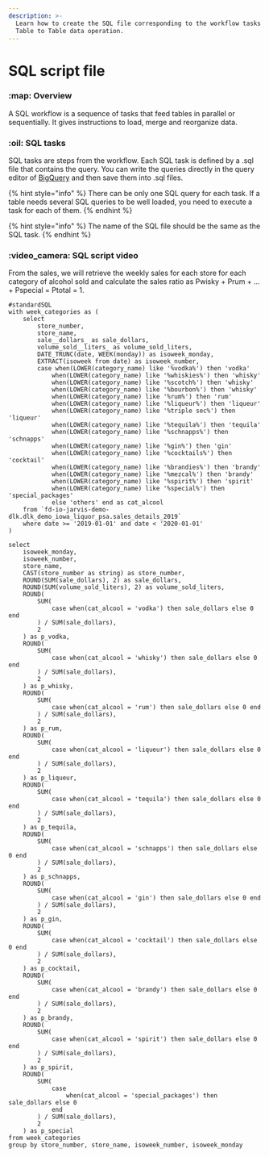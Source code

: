 ```yaml
---
description: >-
  Learn how to create the SQL file corresponding to the workflow tasks of a
  Table to Table data operation.
---
```


# SQL script file

### :map: Overview

A SQL workflow is a sequence of tasks that feed tables in parallel or sequentially. It gives instructions to load, merge and reorganize data.

### :oil: SQL tasks

SQL tasks are steps from the workflow. Each SQL task is defined by a .sql file that contains the query. You can write the queries directly in the query editor of [BigQuery](https://console.cloud.google.com/bigquery) and then save them into .sql files.

{% hint style="info" %}
There can be only one SQL query for each task. If a table needs several SQL queries to be well loaded, you need to execute a task for each of them.
{% endhint %}

{% hint style="info" %}
The name of the SQL file should be the same as the SQL task.
{% endhint %}

### :video\_camera: SQL script video

From the sales, we will retrieve the weekly sales for each store for each category of alcohol sold and calculate the sales ratio as Pwisky + Prum + ... + Pspecial = Ptotal = 1.

```
#standardSQL
with week_categories as (
    select
        store_number,
        store_name,
        sale__dollars_ as sale_dollars,
        volume_sold__liters_ as volume_sold_liters,
        DATE_TRUNC(date, WEEK(monday)) as isoweek_monday,
        EXTRACT(isoweek from date) as isoweek_number,
        case when(LOWER(category_name) like '%vodka%') then 'vodka'
            when(LOWER(category_name) like '%whiskies%') then 'whisky'
            when(LOWER(category_name) like '%scotch%') then 'whisky'
            when(LOWER(category_name) like '%bourbon%') then 'whisky'
            when(LOWER(category_name) like '%rum%') then 'rum'
            when(LOWER(category_name) like '%liqueur%') then 'liqueur'
            when(LOWER(category_name) like '%triple sec%') then 'liqueur'
            when(LOWER(category_name) like '%tequila%') then 'tequila'
            when(LOWER(category_name) like '%schnapps%') then 'schnapps'
            when(LOWER(category_name) like '%gin%') then 'gin'
            when(LOWER(category_name) like '%cocktails%') then 'cocktail'
            when(LOWER(category_name) like '%brandies%') then 'brandy'
            when(LOWER(category_name) like '%mezcal%') then 'brandy'
            when(LOWER(category_name) like '%spirit%') then 'spirit'
            when(LOWER(category_name) like '%special%') then 'special_packages'
            else 'others' end as cat_alcool
    from `fd-io-jarvis-demo-dlk.dlk_demo_iowa_liquor_psa.sales_details_2019`
    where date >= '2019-01-01' and date < '2020-01-01'
)

select
    isoweek_monday,
    isoweek_number,
    store_name,
    CAST(store_number as string) as store_number,
    ROUND(SUM(sale_dollars), 2) as sale_dollars,
    ROUND(SUM(volume_sold_liters), 2) as volume_sold_liters,
    ROUND(
        SUM(
            case when(cat_alcool = 'vodka') then sale_dollars else 0 end
        ) / SUM(sale_dollars),
        2
    ) as p_vodka,
    ROUND(
        SUM(
            case when(cat_alcool = 'whisky') then sale_dollars else 0 end
        ) / SUM(sale_dollars),
        2
    ) as p_whisky,
    ROUND(
        SUM(
            case when(cat_alcool = 'rum') then sale_dollars else 0 end
        ) / SUM(sale_dollars),
        2
    ) as p_rum,
    ROUND(
        SUM(
            case when(cat_alcool = 'liqueur') then sale_dollars else 0 end
        ) / SUM(sale_dollars),
        2
    ) as p_liqueur,
    ROUND(
        SUM(
            case when(cat_alcool = 'tequila') then sale_dollars else 0 end
        ) / SUM(sale_dollars),
        2
    ) as p_tequila,
    ROUND(
        SUM(
            case when(cat_alcool = 'schnapps') then sale_dollars else 0 end
        ) / SUM(sale_dollars),
        2
    ) as p_schnapps,
    ROUND(
        SUM(
            case when(cat_alcool = 'gin') then sale_dollars else 0 end
        ) / SUM(sale_dollars),
        2
    ) as p_gin,
    ROUND(
        SUM(
            case when(cat_alcool = 'cocktail') then sale_dollars else 0 end
        ) / SUM(sale_dollars),
        2
    ) as p_cocktail,
    ROUND(
        SUM(
            case when(cat_alcool = 'brandy') then sale_dollars else 0 end
        ) / SUM(sale_dollars),
        2
    ) as p_brandy,
    ROUND(
        SUM(
            case when(cat_alcool = 'spirit') then sale_dollars else 0 end
        ) / SUM(sale_dollars),
        2
    ) as p_spirit,
    ROUND(
        SUM(
            case
                when(cat_alcool = 'special_packages') then sale_dollars else 0
            end
        ) / SUM(sale_dollars),
        2
    ) as p_special
from week_categories
group by store_number, store_name, isoweek_number, isoweek_monday

```

